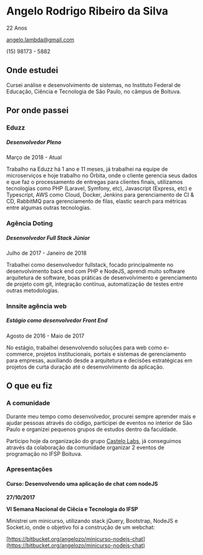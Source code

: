<a name="dados-pessoais"></a>
# Angelo Rodrigo Ribeiro da Silva

22 Anos

angelo.lambda@gmail.com

(15) 98173 - 5882

<a name="onde-estudei"></a>
## Onde estudei

Cursei análise e desenvolvimento de sistemas, no Instituto Federal de Educação, Ciência e Tecnologia de São Paulo, no câmpus de Boituva.

<a name="onde-passei"></a>
## Por onde passei

<a name="onde-passei-eduzz"></a>
### Eduzz
##### Desenvolvedor Pleno

Março de 2018 - Atual

Trabalho na Eduzz há 1 ano e 11 meses, já trabalhei na equipe de microserviços e hoje trabalho no Órbita, onde o cliente gerencia seus dados e que faz o processamento de entregas para clientes finais, utilizamos tecnologias como PHP (Laravel, Symfony, etc), Javascript (Express, etc) e Typescript, AWS como Cloud, Docker, Jenkins para gerenciamento de CI & CD, RabbitMQ para gerenciamento de filas, elastic search para métricas entre algumas outras tecnologias.

<a name="onde-passei-doting"></a>
### Agência Doting
##### Desenvolvedor Full Stack Júnior

Julho de 2017 - Janeiro de 2018

Trabalhei como desenvolvedor fullstack, focado principalmente no desenvolvimento back end com PHP e NodeJS, aprendi muito software arquitetura de software, boas práticas de desenvolvimento e gerenciamento de projeto com git, integração contínua, automatização de testes entre outras metodologias.

<a name="onde-passei-innsite"></a>
### Innsite agência web
##### Estágio como desenvolvedor Front End

Agosto de 2016 - Maio de 2017

No estágio, trabalhei desenvolvendo soluções para web como e-commerce, projetos institucionais, portais e sistemas de gerenciamento para empresas, auxiliando desde a arquitetura e decisões estratégicas em projetos de curta duração até o desenvolvimento da aplicação.

<a name="oque-fiz"></a>
## O que eu fiz

<a name="oque-fiz-comunidade"></a>
### A comunidade

Durante meu tempo como desenvolvedor, procurei sempre aprender mais e ajudar pessoas através do código, participei de eventos no interior de São Paulo e organizei pequenos grupos de estudos dentro da faculdade.

Participo hoje da organização do grupo [Castelo Labs](https://castelolabs.github.io/), já conseguimos através da colaboração da comunidade organizar 2 eventos de programação no IFSP Boituva.

<a name="oque-fiz-apresentacoes"></a>
### Apresentações

<a name="oque-fiz-apresentacoes-chat-node"></a>
#### Curso: Desenvolvendo uma aplicação de chat com nodeJS

**27/10/2017**

**VI Semana Nacional de Ciêcia e Tecnologia do IFSP**

Ministrei um minicurso, utilizando stack jQuery, Bootstrap, NodeJS e Socket.io, onde o objetivo foi a construção de um webchat:

[https://bitbucket.org/angelozo/minicurso-nodejs-chat](https://bitbucket.org/angelozo/minicurso-nodejs-chat)
